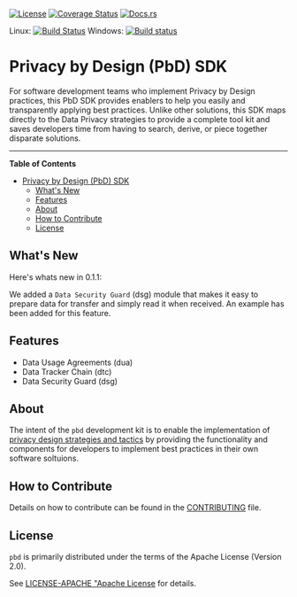 [![License](https://img.shields.io/badge/License-Apache%202.0-blue.svg)](https://opensource.org/licenses/Apache-2.0)
[![Coverage Status](https://coveralls.io/repos/github/dsietz/pbd/badge.svg?branch=master)](https://coveralls.io/github/dsietz/pbd?branch=master)
[![Docs.rs](https://docs.rs/pbd/badge.svg)](https://docs.rs/pbd)

Linux: [![Build Status](https://travis-ci.org/dsietz/pbd.svg?branch=master)](https://travis-ci.org/dsietz/pbd)
Windows: [![Build status](https://ci.appveyor.com/api/projects/status/o3w8863fpji4pfoq?svg=true)](https://ci.appveyor.com/project/dsietz/pbd/branch/master)


# Privacy by Design (PbD) SDK

For software development teams who implement Privacy by Design practices, this PbD SDK provides enablers to help you easily and transparently applying best practices. Unlike other solutions, this SDK maps directly to the Data Privacy strategies to provide a complete tool kit and saves developers time from having to search, derive, or piece together disparate solutions.

---

**Table of Contents**
- [Privacy by Design (PbD) SDK](#privacy-by-design-pbd-sdk)
  - [What's New](#whats-new)
  - [Features](#features)
  - [About](#about)
  - [How to Contribute](#how-to-contribute)
  - [License](#license)

## What's New

Here's whats new in 0.1.1:

We added a `Data Security Guard` (dsg) module that makes it easy to prepare data for transfer and simply read it when received. An example has been added for this feature.

## Features

- Data Usage Agreements (dua)
- Data Tracker Chain (dtc)
- Data Security Guard (dsg)

## About

The intent of the `pbd` development kit is to enable the implementation of [privacy design strategies and tactics](./docs/DESIGN-STRATEGIES.md) by providing the functionality and components for developers to implement best practices in their own software soltuions. 

## How to Contribute

Details on how to contribute can be found in the [CONTRIBUTING](./CONTRIBUTING.md) file.

## License

`pbd` is primarily distributed under the terms of the Apache License (Version 2.0).

See [LICENSE-APACHE "Apache License](./LICENSE-APACHE) for details.